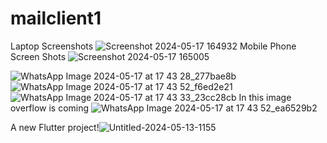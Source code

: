 # mailclient1
Laptop Screenshots
![Screenshot 2024-05-17 164932](https://github.com/piyushsingal3/iitk_mail_client/assets/157308982/6bf03458-09fb-4c6b-bca8-9e57395b1e70)
Mobile Phone Screen Shots 
![Screenshot 2024-05-17 165005](https://github.com/piyushsingal3/iitk_mail_client/assets/157308982/ffd46820-0b9d-450c-a6aa-8394e7ee162f)

![WhatsApp Image 2024-05-17 at 17 43 28_277bae8b](https://github.com/piyushsingal3/iitk_mail_client/assets/157308982/7b5215a0-6ef1-474c-b396-29b4b5c8dd63)
![WhatsApp Image 2024-05-17 at 17 43 52_f6ed2e21](https://github.com/piyushsingal3/iitk_mail_client/assets/157308982/8ae8ffaa-4fe9-4bdb-b034-fd7614b0e126)
![WhatsApp Image 2024-05-17 at 17 43 33_23cc28cb](https://github.com/piyushsingal3/iitk_mail_client/assets/157308982/5a533945-5925-4bc8-81e0-39cdb7e5b3f4)
In this image overflow is coming
![WhatsApp Image 2024-05-17 at 17 43 52_ea6529b2](https://github.com/piyushsingal3/iitk_mail_client/assets/157308982/3252d0e6-868c-4e0e-907a-da8008048094)


A new Flutter project!![Untitled-2024-05-13-1155](https://github.com/piyushsingal3/iitk_mail_client/assets/157308982/e1339fb7-3cb3-456b-a305-20535126834e)

